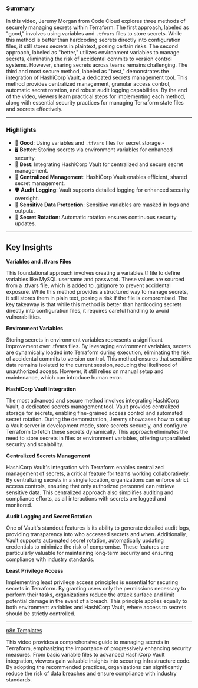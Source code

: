 ### Summary

In this video, Jeremy Morgan from Code Cloud explores three methods of securely managing secrets within Terraform. The first approach, labeled as "good," 
involves using variables and `.tfvars` files to store secrets. 
While this method is better than hardcoding secrets directly into configuration files, it still stores secrets in plaintext, posing certain risks. 
The second approach, labeled as "better," utilizes environment variables to manage secrets, 
eliminating the risk of accidental commits to version control systems. However, sharing secrets across teams remains challenging. The third and most 
secure method, labeled as "best," demonstrates the integration of HashiCorp Vault, a dedicated secrets management tool. 
This method provides centralized management, granular access control, automatic secret rotation, and robust audit logging capabilities. 
By the end of the video, viewers learn practical steps for implementing each method, along with essential 
security practices for managing Terraform state files and secrets effectively.

---

### Highlights

- 📝 **Good**: Using variables and `.tfvars` files for secret storage.- 
- 🖥️ **Better**: Storing secrets via environment variables for enhanced security.
- 🔐 **Best**: Integrating HashiCorp Vault for centralized and secure secret management.
- 🚀 **Centralized Management**: HashiCorp Vault enables efficient, shared secret management.
- 🛡️ **Audit Logging**: Vault supports detailed logging for enhanced security oversight.
- 🔑 **Sensitive Data Protection**: Sensitive variables are masked in logs and outputs.
- 🔄 **Secret Rotation**: Automatic rotation ensures continuous security updates.

---

## Key Insights
**Variables and .tfvars Files**

This foundational approach involves creating a variables.tf file to define variables like MySQL username and password. These values are 
sourced from a .tfvars file, which is added to .gitignore to prevent accidental exposure.
While this method provides a structured way to manage secrets, it still stores them in plain text, posing a risk if the file is compromised. 
The key takeaway is that while this method is better than hardcoding secrets directly into configuration files, 
it requires careful handling to avoid vulnerabilities.

**Environment Variables**

Storing secrets in environment variables represents a significant improvement over .tfvars files. By leveraging environment variables, 
secrets are dynamically loaded into Terraform during execution, eliminating the risk of accidental commits to version control. 
This method ensures that sensitive data remains isolated to the current session, reducing the likelihood of unauthorized access. 
However, it still relies on manual setup and maintenance, which can introduce human error.

**HashiCorp Vault Integration**

The most advanced and secure method involves integrating HashiCorp Vault, a dedicated secrets management tool. Vault provides centralized 
storage for secrets, enabling fine-grained access control and automated secret rotation. 
During the demonstration, Jeremy showcases how to set up a Vault server in development mode, store secrets securely, and configure 
Terraform to fetch these secrets dynamically. This approach eliminates the need to store secrets in files or environment variables,
offering unparalleled security and scalability.

**Centralized Secrets Management**

HashiCorp Vault's integration with Terraform enables centralized management of secrets, a critical feature for teams working collaboratively. 
By centralizing secrets in a single location, organizations can enforce strict access controls, 
ensuring that only authorized personnel can retrieve sensitive data. This centralized approach also simplifies auditing and compliance efforts, 
as all interactions with secrets are logged and monitored.

**Audit Logging and Secret Rotation**

One of Vault's standout features is its ability to generate detailed audit logs, providing transparency into who accessed secrets and when. 
Additionally, Vault supports automated secret rotation, automatically updating credentials to minimize the risk of compromise. These features 
are particularly valuable for maintaining long-term security and ensuring compliance with industry standards.

**Least Privilege Access**

Implementing least privilege access principles is essential for securing secrets in Terraform. By granting users only the permissions necessary 
to perform their tasks, organizations reduce the attack surface and limit potential damage in the event of a breach.
This principle applies equally to both environment variables and HashiCorp Vault, where access to secrets should be strictly controlled.

---



<a href=" https://docs.google.com/spreadsheets/d/1j6eL9gv0lOQsLeY741A0WclamojNGQcsjCqkmXUjOwA/edit?gid=0#gid=0">n8n Templates</a>

This video provides a comprehensive guide to managing secrets in Terraform, emphasizing the importance of progressively enhancing security measures. From basic variable files to advanced HashiCorp Vault integration, 
viewers gain valuable insights into securing infrastructure code. By adopting the recommended practices, organizations can significantly reduce the risk of data breaches and ensure compliance with industry standards.
